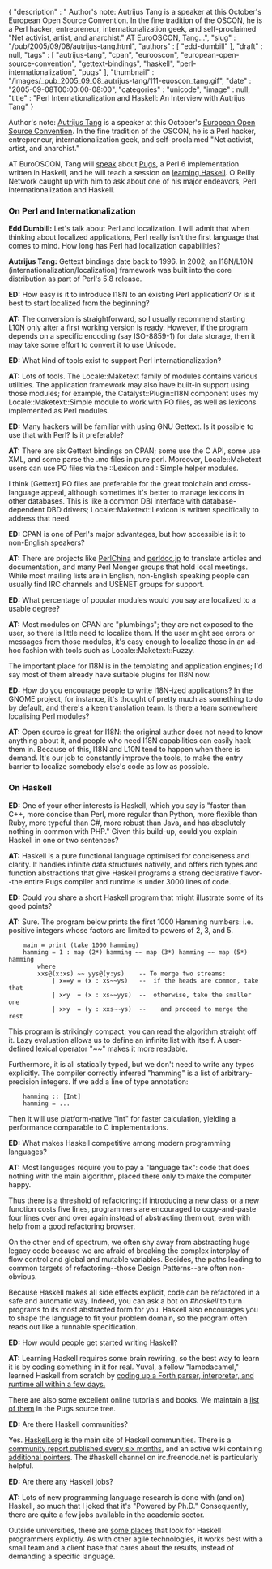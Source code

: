 {
   "description" : " Author's note: Autrijus Tang is a speaker at this October's European Open Source Convention. In the fine tradition of the OSCON, he is a Perl hacker, entrepreneur, internationalization geek, and self-proclaimed \"Net activist, artist, and anarchist.\" AT EuroOSCON, Tang...",
   "slug" : "/pub/2005/09/08/autrijus-tang.html",
   "authors" : [
      "edd-dumbill"
   ],
   "draft" : null,
   "tags" : [
      "autrijus-tang",
      "cpan",
      "eurooscon",
      "european-open-source-convention",
      "gettext-bindings",
      "haskell",
      "perl-internationalization",
      "pugs"
   ],
   "thumbnail" : "/images/_pub_2005_09_08_autrijus-tang/111-euoscon_tang.gif",
   "date" : "2005-09-08T00:00:00-08:00",
   "categories" : "unicode",
   "image" : null,
   "title" : "Perl Internationalization and Haskell: An Interview with Autrijus Tang"
}



Author's note: [Autrijus Tang](http://conferences.oreillynet.com/cs/eurooscon/view/e_spkr/1249?CMP=ILC-PS2458945551&ATT=%7Bcs.here%7D) is a speaker at this October's [European Open Source Convention](http://conferences.oreillynet.com/eurooscon/?CMP=ILC-PS2458945551&ATT=%7Bcs.here%7D). In the fine tradition of the OSCON, he is a Perl hacker, entrepreneur, internationalization geek, and self-proclaimed "Net activist, artist, and anarchist."

AT EuroOSCON, Tang will [speak](http://conferences.oreillynet.com/cs/eurooscon/view/e_sess/7279?CMP=ILC-PS2458945551&ATT=%7Bcs.here%7D) about [Pugs](http://www.pugscode.org/), a Perl 6 implementation written in Haskell, and he will teach a session on [learning Haskell](http://conferences.oreillynet.com/cs/eurooscon/view/e_sess/7231?CMP=ILC-PS2458945551&ATT=%7Bcs.here%7D). O'Reilly Network caught up with him to ask about one of his major endeavors, Perl internationalization and Haskell.

### On Perl and Internationalization

**Edd Dumbill:** Let's talk about Perl and localization. I will admit that when thinking about localized applications, Perl really isn't the first language that comes to mind. How long has Perl had localization capabilities?

**Autrijus Tang:** Gettext bindings date back to 1996. In 2002, an I18N/L10N (internationalization/localization) framework was built into the core distribution as part of Perl's 5.8 release.

**ED:** How easy is it to introduce I18N to an existing Perl application? Or is it best to start localized from the beginning?

**AT:** The conversion is straightforward, so I usually recommend starting L10N only after a first working version is ready. However, if the program depends on a specific encoding (say ISO-8859-1) for data storage, then it may take some effort to convert it to use Unicode.

**ED:** What kind of tools exist to support Perl internationalization?

**AT:** Lots of tools. The Locale::Maketext family of modules contains various utilities. The application framework may also have built-in support using those modules; for example, the Catalyst::Plugin::I18N component uses my Locale::Maketext::Simple module to work with PO files, as well as lexicons implemented as Perl modules.

**ED:** Many hackers will be familiar with using GNU Gettext. Is it possible to use that with Perl? Is it preferable?

**AT:** There are six Gettext bindings on CPAN; some use the C API, some use XML, and some parse the .mo files in pure perl. Moreover, Locale::Maketext users can use PO files via the ::Lexicon and ::Simple helper modules.

I think \[Gettext\] PO files are preferable for the great toolchain and cross-language appeal, although sometimes it's better to manage lexicons in other databases. This is like a common DBI interface with database-dependent DBD drivers; Locale::Maketext::Lexicon is written specifically to address that need.

**ED:** CPAN is one of Perl's major advantages, but how accessible is it to non-English speakers?

**AT:** There are projects like [PerlChina](http://www.perlchina.org/) and [perldoc.jp](http://perldoc.jp/) to translate articles and documentation, and many Perl Monger groups that hold local meetings. While most mailing lists are in English, non-English speaking people can usually find IRC channels and USENET groups for support.

**ED:** What percentage of popular modules would you say are localized to a usable degree?

**AT:** Most modules on CPAN are "plumbings"; they are not exposed to the user, so there is little need to localize them. If the user might see errors or messages from those modules, it's easy enough to localize those in an ad-hoc fashion with tools such as Locale::Maketext::Fuzzy.

The important place for I18N is in the templating and application engines; I'd say most of them already have suitable plugins for I18N now.

**ED:** How do you encourage people to write I18N-ized applications? In the GNOME project, for instance, it's thought of pretty much as something to do by default, and there's a keen translation team. Is there a team somewhere localising Perl modules?

**AT:** Open source is great for I18N: the original author does not need to know anything about it, and people who need I18N capabilities can easily hack them in. Because of this, I18N and L10N tend to happen when there is demand. It's our job to constantly improve the tools, to make the entry barrier to localize somebody else's code as low as possible.

### On Haskell

**ED:** One of your other interests is Haskell, which you say is "faster than C++, more concise than Perl, more regular than Python, more flexible than Ruby, more typeful than C\#, more robust than Java, and has absolutely nothing in common with PHP." Given this build-up, could you explain Haskell in one or two sentences?

**AT:** Haskell is a pure functional language optimised for conciseness and clarity. It handles infinite data structures natively, and offers rich types and function abstractions that give Haskell programs a strong declarative flavor--the entire Pugs compiler and runtime is under 3000 lines of code.

**ED:** Could you share a short Haskell program that might illustrate some of its good points?

**AT:** Sure. The program below prints the first 1000 Hamming numbers: i.e. positive integers whose factors are limited to powers of 2, 3, and 5.

        main = print (take 1000 hamming)
        hamming = 1 : map (2*) hamming ~~ map (3*) hamming ~~ map (5*) hamming
            where
            xxs@(x:xs) ~~ yys@(y:ys)    -- To merge two streams:
                | x==y = (x : xs~~ys)   --  if the heads are common, take that
                | x<y  = (x : xs~~yys)  --  otherwise, take the smaller one
                | x>y  = (y : xxs~~ys)  --    and proceed to merge the rest

This program is strikingly compact; you can read the algorithm straight off it. Lazy evaluation allows us to define an infinite list with itself. A user-defined lexical operator "~~" makes it more readable.

Furthermore, it is all statically typed, but we don't need to write any types explicitly. The compiler correctly inferred "hamming" is a list of arbitrary-precision integers. If we add a line of type annotation:

        hamming :: [Int]
        hamming = ...

Then it will use platform-native "int" for faster calculation, yielding a performance comparable to C implementations.

**ED:** What makes Haskell competitive among modern programming languages?

**AT:** Most languages require you to pay a "language tax": code that does nothing with the main algorithm, placed there only to make the computer happy.

Thus there is a threshold of refactoring: if introducing a new class or a new function costs five lines, programmers are encouraged to copy-and-paste four lines over and over again instead of abstracting them out, even with help from a good refactoring browser.

On the other end of spectrum, we often shy away from abstracting huge legacy code because we are afraid of breaking the complex interplay of flow control and global and mutable variables. Besides, the paths leading to common targets of refactoring--those Design Patterns--are often non-obvious.

Because Haskell makes all side effects explicit, code can be refactored in a safe and automatic way. Indeed, you can ask a bot on *\#haskell* to turn programs to its most abstracted form for you. Haskell also encourages you to shape the language to fit your problem domain, so the program often reads out like a runnable specification.

**ED:** How would people get started writing Haskell?

**AT:** Learning Haskell requires some brain rewiring, so the best way to learn it is by coding something in it for real. Yuval, a fellow "lambdacamel," learned Haskell from scratch by [coding up a Forth parser, interpreter, and runtime all within a few days.](http://perlcabal.org/~nothingmuch/harrorth/)

There are also some excellent online tutorials and books. We maintain a [list of them](http://svn.openfoundry.org/pugs/READTHEM) in the Pugs source tree.

**ED:** Are there Haskell communities?

Yes. [Haskell.org](http://haskell.org/) is the main site of Haskell communities. There is a [community report published every six months](http://haskell.org/communities/), and an active wiki containing [additional pointers](http://haskell.org/hawiki/HaskellCommunities). The \#haskell channel on irc.freenode.net is particularly helpful.

**ED:** Are there any Haskell jobs?

**AT:** Lots of new programming language research is done with (and on) Haskell, so much that I joked that it's "Powered by Ph.D." Consequently, there are quite a few jobs available in the academic sector.

Outside universities, there are [some places](http://haskell.org/jobs.html) that look for Haskell programmers explictly. As with other agile technologies, it works best with a small team and a client base that cares about the results, instead of demanding a specific language.

